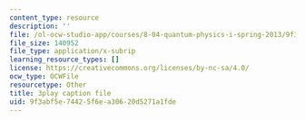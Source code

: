 ```yaml
---
content_type: resource
description: ''
file: /ol-ocw-studio-app/courses/8-04-quantum-physics-i-spring-2013/9f3abf5e74425f6ea30620d5271a1fde_SZlnoxak4xM.vtt
file_size: 140952
file_type: application/x-subrip
learning_resource_types: []
license: https://creativecommons.org/licenses/by-nc-sa/4.0/
ocw_type: OCWFile
resourcetype: Other
title: 3play caption file
uid: 9f3abf5e-7442-5f6e-a306-20d5271a1fde
---
```

